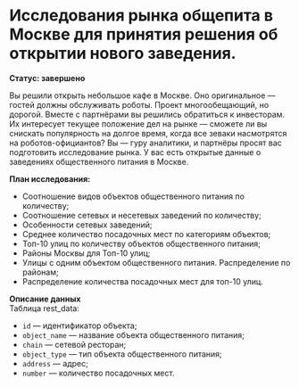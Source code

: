 # Исследования рынка общепита в Москве для принятия решения об открытии нового заведения.

**Статус: завершено**

Вы решили открыть небольшое кафе в Москве. Оно оригинальное — гостей должны обслуживать роботы. Проект многообещающий, но дорогой. Вместе с партнёрами вы решились обратиться к инвесторам. Их интересует текущее положение дел на рынке — сможете ли вы снискать популярность на долгое время, когда все зеваки насмотрятся на роботов-официантов?
Вы — гуру аналитики, и партнёры просят вас подготовить исследование рынка. У вас есть открытые данные о заведениях общественного питания в Москве.

**План исследования:**
* Cоотношение видов объектов общественного питания по количеству;
* Соотношение сетевых и несетевых заведений по количеству;
* Особенности сетевых заведений;
* Среднее количество посадочных мест по категориям объектов;
* Топ-10 улиц по количеству объектов общественного питания;
* Районы Москвы для Топ-10 улиц;
* Улицы с одним объектом общественного питания. Распределение по районам;
* Распределение количества посадочных мест для топ-10 улиц.

**Описание данных**  
Таблица rest_data:
- `id` — идентификатор объекта;
- `object_name` — название объекта общественного питания;
- `chain` — сетевой ресторан;
- `object_type` — тип объекта общественного питания;
- `address` — адрес;
- `number` — количество посадочных мест.
